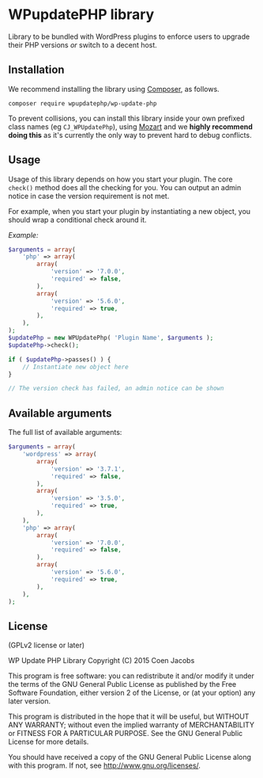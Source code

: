 # WPupdatePHP library
Library to be bundled with WordPress plugins to enforce users to upgrade their PHP versions _or_ switch to a decent host.

## Installation
We recommend installing the library using [Composer](https://getcomposer.org/), as follows.

```
composer require wpupdatephp/wp-update-php
```

To prevent collisions, you can install this library inside your own prefixed class names (eg `CJ_WPUpdatePhp`), using [Mozart](https://github.com/coenjacobs/mozart) and we **highly recommend doing this** as it's currently the only way to prevent hard to debug conflicts.

## Usage
Usage of this library depends on how you start your plugin. The core `check()` method does all the checking for you. You can output an admin notice in case the version requirement is not met.

For example, when you start your plugin by instantiating a new object, you should wrap a conditional check around it.

_Example:_

```php
$arguments = array(
    'php' => array(
        array(
            'version' => '7.0.0',
            'required' => false,
        ),
        array(
            'version' => '5.6.0',
            'required' => true,
        ),
    ),
);
$updatePhp = new WPUpdatePhp( 'Plugin Name', $arguments );
$updatePhp->check();

if ( $updatePhp->passes() ) {
    // Instantiate new object here
}

// The version check has failed, an admin notice can be shown
```

## Available arguments
The full list of available arguments:

```php
$arguments = array(
    'wordpress' => array(
        array(
            'version' => '3.7.1',
            'required' => false,
        ),
        array(
            'version' => '3.5.0',
            'required' => true,
        ),
    ),
    'php' => array(
        array(
            'version' => '7.0.0',
            'required' => false,
        ),
        array(
            'version' => '5.6.0',
            'required' => true,
        ),
    ),
);
```

## License
(GPLv2 license or later)

WP Update PHP Library
Copyright (C) 2015  Coen Jacobs

This program is free software: you can redistribute it and/or modify
it under the terms of the GNU General Public License as published by
the Free Software Foundation, either version 2 of the License, or
(at your option) any later version.

This program is distributed in the hope that it will be useful,
but WITHOUT ANY WARRANTY; without even the implied warranty of
MERCHANTABILITY or FITNESS FOR A PARTICULAR PURPOSE.  See the
GNU General Public License for more details.

You should have received a copy of the GNU General Public License
along with this program.  If not, see <http://www.gnu.org/licenses/>.
